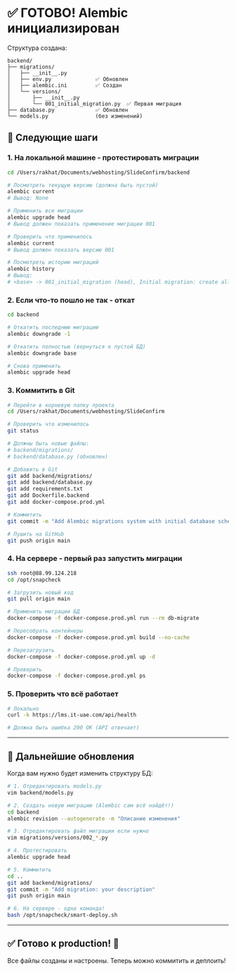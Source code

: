 # ✅ ГОТОВО! Alembic инициализирован

Структура создана:
```
backend/
├── migrations/
│   ├── __init__.py
│   ├── env.py              ✅ Обновлен
│   ├── alembic.ini         ✅ Создан
│   └── versions/
│       ├── __init__.py
│       └── 001_initial_migration.py  ✅ Первая миграция
├── database.py             ✅ Обновлен
└── models.py               (без изменений)
```

## 🚀 Следующие шаги

### 1. На локальной машине - протестировать миграции

```bash
cd /Users/rakhat/Documents/webhosting/SlideConfirm/backend

# Посмотреть текущую версию (должна быть пустой)
alembic current
# Вывод: None

# Применить все миграции
alembic upgrade head
# Вывод должен показать применение миграции 001

# Проверить что применилось
alembic current
# Вывод должен показать версию 001

# Посмотреть историю миграций
alembic history
# Вывод:
# <base> -> 001_initial_migration (head), Initial migration: create all tables
```

### 2. Если что-то пошло не так - откат

```bash
cd backend

# Откатить последнюю миграцию
alembic downgrade -1

# Откатить полностью (вернуться к пустой БД)
alembic downgrade base

# Снова применить
alembic upgrade head
```

### 3. Коммитить в Git

```bash
# Перейти в корневую папку проекта
cd /Users/rakhat/Documents/webhosting/SlideConfirm

# Проверить что изменилось
git status

# Должны быть новые файлы:
# backend/migrations/
# backend/database.py (обновлен)

# Добавить в Git
git add backend/migrations/
git add backend/database.py
git add requirements.txt
git add Dockerfile.backend
git add docker-compose.prod.yml

# Коммитить
git commit -m "Add Alembic migrations system with initial database schema"

# Пушить на GitHub
git push origin main
```

### 4. На сервере - первый раз запустить миграции

```bash
ssh root@88.99.124.218
cd /opt/snapcheck

# Загрузить новый код
git pull origin main

# Применить миграции БД
docker-compose -f docker-compose.prod.yml run --rm db-migrate

# Пересобрать контейнеры
docker-compose -f docker-compose.prod.yml build --no-cache

# Перезагрузить
docker-compose -f docker-compose.prod.yml up -d

# Проверить
docker-compose -f docker-compose.prod.yml ps
```

### 5. Проверить что всё работает

```bash
# Локально
curl -k https://lms.it-uae.com/api/health

# Должна быть ошибка 200 OK (API отвечает)
```

---

## 📌 Дальнейшие обновления

Когда вам нужно будет изменить структуру БД:

```bash
# 1. Отредактировать models.py
vim backend/models.py

# 2. Создать новую миграцию (Alembic сам всё найдёт!)
cd backend
alembic revision --autogenerate -m "Описание изменения"

# 3. Отредактировать файл миграции если нужно
vim migrations/versions/002_*.py

# 4. Протестировать
alembic upgrade head

# 5. Коммитить
cd ..
git add backend/migrations/
git commit -m "Add migration: your description"
git push origin main

# 6. На сервере - одна команда!
bash /opt/snapcheck/smart-deploy.sh
```

---

## ✅ Готово к production! 🚀

Все файлы созданы и настроены. Теперь можно коммитить и деплоить!
